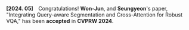 **[2024. 05]** Congratulations! **Won-Jun**, and **Seungyeon**'s paper, "Integrating Query-aware Segmentation and Cross-Attention for Robust VQA," has been **accepted** in **CVPRW 2024**.
